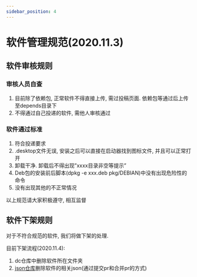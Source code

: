 ```yaml
---
sidebar_position: 4
---
```


软件管理规范(2020.11.3)
======================

## 软件审核规则

### 审核人员自查
1. 目前除了依赖包, 正常软件不得直接上传, 需过投稿页面. 依赖包等通过后上传至depends目录下
2. 不得通过自己投递的软件, 需他人审核通过

### 软件通过标准
1. 符合投递要求
2. .desktop文件无误, 安装之后可以直接在启动器找到图标文件, 并且可以正常打开
3. 卸载干净. 卸载后不得出现”xxxx目录非空等提示”
4. Deb包的安装前后脚本(dpkg -e xxx.deb pkg/DEBIAN)中没有出现危险性的命令
5. 没有出现其他的不正常情况


以上规范请大家积极遵守, 相互监督


## 软件下架规则

对于不符合规范的软件, 我们将做下架的处理.

目前下架流程(2020.11.4):

1. dc仓库中删除软件所在文件夹
2. [json仓库](https://gitee.com/deepin-community-store/json)删除软件的相关json(通过提交pr和合并pr的方式)